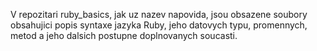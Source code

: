 V repozitari ruby_basics, jak uz nazev napovida, jsou obsazene soubory obsahujici popis syntaxe jazyka Ruby, jeho datovych typu, promennych, metod a jeho dalsich postupne doplnovanych soucasti.
